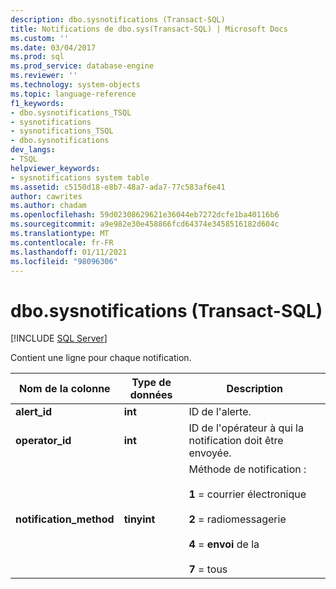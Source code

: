 ```yaml
---
description: dbo.sysnotifications (Transact-SQL)
title: Notifications de dbo.sys(Transact-SQL) | Microsoft Docs
ms.custom: ''
ms.date: 03/04/2017
ms.prod: sql
ms.prod_service: database-engine
ms.reviewer: ''
ms.technology: system-objects
ms.topic: language-reference
f1_keywords:
- dbo.sysnotifications_TSQL
- sysnotifications
- sysnotifications_TSQL
- dbo.sysnotifications
dev_langs:
- TSQL
helpviewer_keywords:
- sysnotifications system table
ms.assetid: c5150d18-e8b7-48a7-ada7-77c583af6e41
author: cawrites
ms.author: chadam
ms.openlocfilehash: 59d02308629621e36044eb7272dcfe1ba40116b6
ms.sourcegitcommit: a9e982e30e458866fcd64374e3458516182d604c
ms.translationtype: MT
ms.contentlocale: fr-FR
ms.lasthandoff: 01/11/2021
ms.locfileid: "98096306"
---
```

# <a name="dbosysnotifications-transact-sql"></a>dbo.sysnotifications (Transact-SQL)
[!INCLUDE [SQL Server](../../includes/applies-to-version/sqlserver.md)]

  Contient une ligne pour chaque notification.  
  
|Nom de la colonne|Type de données|Description|  
|-----------------|---------------|-----------------|  
|**alert_id**|**int**|ID de l'alerte.|  
|**operator_id**|**int**|ID de l'opérateur à qui la notification doit être envoyée.|  
|**notification_method**|**tinyint**|Méthode de notification :<br /><br /> **1** = courrier électronique<br /><br /> **2** = radiomessagerie<br /><br /> **4**  =  **envoi** de la<br /><br /> **7** = tous|  
  
  
